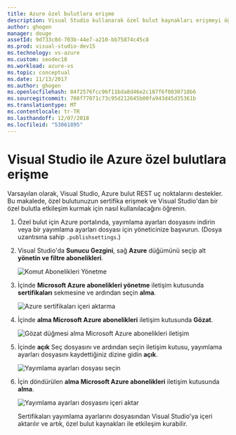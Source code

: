 ```yaml
---
title: Azure özel bulutlara erişme
description: Visual Studio kullanarak özel bulut kaynakları erişmeyi öğrenin.
author: ghogen
manager: douge
assetId: 9d733c8d-703b-44e7-a210-bb75874c45c8
ms.prod: visual-studio-dev15
ms.technology: vs-azure
ms.custom: seodec18
ms.workload: azure-vs
ms.topic: conceptual
ms.date: 11/13/2017
ms.author: ghogen
ms.openlocfilehash: 04f2576fcc96f11bda8d46e2c187f6f0030710b6
ms.sourcegitcommit: 708f77071c73c95d212645b00fa943d45d35361b
ms.translationtype: MT
ms.contentlocale: tr-TR
ms.lasthandoff: 12/07/2018
ms.locfileid: "53061895"
---
```

# <a name="accessing-private-azure-clouds-with-visual-studio"></a>Visual Studio ile Azure özel bulutlara erişme

Varsayılan olarak, Visual Studio, Azure bulut REST uç noktalarını destekler. Bu makalede, özel bulutunuzun sertifika erişmek ve Visual Studio'dan bir özel bulutla etkileşim kurmak için nasıl kullanılacağını öğrenin.

1. Özel bulut için Azure portalında, yayımlama ayarları dosyasını indirin veya bir yayımlama ayarları dosyası için yöneticinize başvurun. (Dosya uzantısına sahip `.publishsettings`.)

1. Visual Studio'da **Sunucu Gezgini**, sağ **Azure** düğümünü seçip alt **yönetin ve filtre abonelikleri**.

    ![Komut Abonelikleri Yönetme](./media/vs-azure-tools-access-private-azure-clouds-with-visual-studio/IC790778.png)

1. İçinde **Microsoft Azure abonelikleri yönetme** iletişim kutusunda **sertifikaları** sekmesine ve ardından seçin **alma**.

    ![Azure sertifikaları içeri aktarma](./media/vs-azure-tools-access-private-azure-clouds-with-visual-studio/IC790779.png)

1. İçinde **alma Microsoft Azure abonelikleri** iletişim kutusunda **Gözat**.

    ![Gözat düğmesi alma Microsoft Azure abonelikleri iletişim](./media/vs-azure-tools-access-private-azure-clouds-with-visual-studio/browse-button.png)

1. İçinde **açık** Seç dosyasını ve ardından seçin iletişim kutusu, yayımlama ayarları dosyasını kaydettiğiniz dizine gidin **açık**.

    ![Yayımlama ayarları dosyası seçin](./media/vs-azure-tools-access-private-azure-clouds-with-visual-studio/select-publish-settings-file.png)

1. İçin döndürülen **alma Microsoft Azure abonelikleri** iletişim kutusunda **alma**.

    ![Yayımlama ayarları dosyasını içeri aktar](./media/vs-azure-tools-access-private-azure-clouds-with-visual-studio/IC790780.png)

    Sertifikaları yayımlama ayarlarını dosyasından Visual Studio'ya içeri aktarılır ve artık, özel bulut kaynakları ile etkileşim kurabilir.


